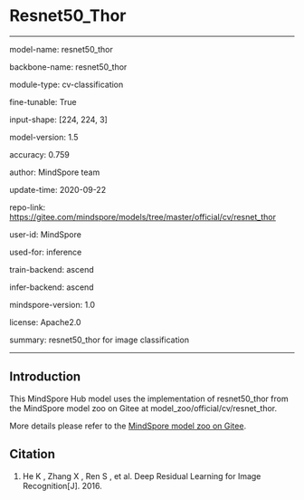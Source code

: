 # Resnet50_Thor

---

model-name: resnet50_thor

backbone-name: resnet50_thor

module-type: cv-classification

fine-tunable: True

input-shape: [224, 224, 3]

model-version: 1.5

accuracy: 0.759

author: MindSpore team

update-time: 2020-09-22

repo-link: <https://gitee.com/mindspore/models/tree/master/official/cv/resnet_thor>

user-id: MindSpore

used-for: inference

train-backend: ascend

infer-backend: ascend

mindspore-version: 1.0

license: Apache2.0

summary: resnet50_thor for image classification

---

## Introduction

This MindSpore Hub model uses the implementation of resnet50_thor from the MindSpore model zoo on Gitee at model_zoo/official/cv/resnet_thor.

More details please refer to the [MindSpore model zoo on Gitee](https://gitee.com/mindspore/mindspore/blob/master/model_zoo/official/cv/resnet_thor/README.md).

## Citation

1. He K , Zhang X , Ren S , et al. Deep Residual Learning for Image Recognition[J]. 2016.

